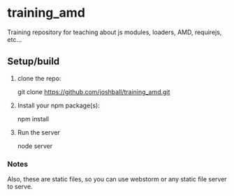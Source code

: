 # training_amd
Training repository for teaching about js modules, loaders, AMD, requirejs, etc...

## Setup/build

1. clone the repo:

    git clone https://github.com/joshball/training_amd.git
    

2. Install your npm package(s):
    
    npm install
    
3. Run the server 
    
   node server
   
### Notes

Also, these are static files, so you can use webstorm or any static file server to serve.

